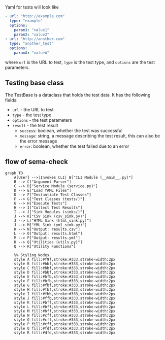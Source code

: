 Yaml for tests will look like

```yaml
- url: "http://example.com"
  type: "example"
  options:
    param1: "value1"
    param2: "value2"
- url: "http://another.com"
  type: "another_test"
  options:
    paramA: "valueA"
```

where `url` is the URL to test, `type` is the test type, and `options` are the test parameters.

## Testing base class

The TestBase is a dataclass that holds the test data. It has the following fields:

- `url` - the URL to test
- `type` - the test type
- `options` - the test parameters
- `result` - the test result
  - `success`: boolean, whether the test was successful
  - `message`: string, a message describing the test result, this can also be the error message
  - `error`: boolean, whether the test failed due to an error

## flow of sema-check

```mermaid
graph TD
    A[User] -->|Invokes CLI| B["CLI Module (__main__.py)"]
    B --> C["Argument Parser"]
    C --> D["Service Module (service.py)"]
    D --> E["Load YAML Files"]
    D --> F["Instantiate Test Classes"]
    F --> G["Test Classes (tests/)"]
    G --> H["Execute Tests"]
    H --> I["Collect Test Results"]
    I --> J["Sink Modules (sinks/)"]
    J --> K["CSV Sink (csv_sink.py)"]
    J --> L["HTML Sink (html_sink.py)"]
    J --> M["YML Sink (yml_sink.py)"]
    K --> N["Output: results.csv"]
    L --> O["Output: results.html"]
    M --> P["Output: results.yml"]
    D --> Q["Utilities (utils.py)"]
    Q --> R["Utility Functions"]

    %% Styling Nodes
    style A fill:#f9f,stroke:#333,stroke-width:2px
    style B fill:#bbf,stroke:#333,stroke-width:2px
    style C fill:#bbf,stroke:#333,stroke-width:2px
    style D fill:#bbf,stroke:#333,stroke-width:2px
    style E fill:#bfb,stroke:#333,stroke-width:2px
    style F fill:#bfb,stroke:#333,stroke-width:2px
    style G fill:#fbf,stroke:#333,stroke-width:2px
    style H fill:#fbf,stroke:#333,stroke-width:2px
    style I fill:#fbb,stroke:#333,stroke-width:2px
    style J fill:#ffb,stroke:#333,stroke-width:2px
    style K fill:#bff,stroke:#333,stroke-width:2px
    style L fill:#bff,stroke:#333,stroke-width:2px
    style M fill:#bff,stroke:#333,stroke-width:2px
    style N fill:#cff,stroke:#333,stroke-width:2px
    style O fill:#cff,stroke:#333,stroke-width:2px
    style P fill:#cff,stroke:#333,stroke-width:2px
    style Q fill:#fdf,stroke:#333,stroke-width:2px
    style R fill:#dfd,stroke:#333,stroke-width:2px
```
